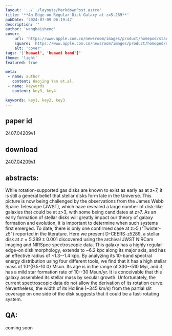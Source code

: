```yaml
---
layout: '../../layouts/MarkdownPost.astro'
title: '**An Edge-on Regular Disk Galaxy at z=5.289**'
pubDate: '2024-07-09 06:19:47'
description: ''
author: 'wanghaisheng'
cover:
    url: 'https://www.apple.com.cn/newsroom/images/product/homepod/standard/Apple-HomePod-hero-230118_big.jpg.large_2x.jpg'
    square: 'https://www.apple.com.cn/newsroom/images/product/homepod/standard/Apple-HomePod-hero-230118_big.jpg.large_2x.jpg'
    alt: 'cover'
tags: '['huawei', 'huawei band']' 
theme: 'light'
featured: true

meta:
 - name: author
   content: Haojing Yan et.al.
 - name: keywords
   content: key3, key4

keywords: key1, key2, key3
---
```


## paper id
2407.04209v1
## download
[2407.04209v1](http://arxiv.org/abs/2407.04209v1)
## abstracts:
While rotation-supported gas disks are known to exist as early as at z~7, it is still a general belief that stellar disks form late in the Universe. This picture is now being challenged by the observations from the James Webb Space Telescope (JWST), which have revealed a large number of disk-like galaxies that could be at z>3, with some being candidates at z>7. As an early formation of stellar disks will greatly impact our theory of galaxy formation and evolution, it is important to determine when such systems first emerged. To date, there is only one confirmed case at z>5 ("Twister-z5") reported in the literature. Here we present D-CEERS-z5289, a stellar disk at $z=5.289\pm0.001$ discovered using the archival JWST NIRCam imaging and NIRSpec spectroscopic data. This galaxy has a highly regular edge-on disk morphology, extends to ~6.2 kpc along its major axis, and has an effective radius of ~1.3--1.4 kpc. By analyzing its 10-band spectral energy distribution using four different tools, we find that it has a high stellar mass of 10^{9.5-10.0} Msun. Its age is in the range of 330--510 Myr, and it has a mild star formation rate of 10--30 Msun/yr. It is conceivable that this galaxy assembled its stellar mass by secular growth. Unfortunately, the current spectroscopic data do not allow the derivation of its rotation curve. Nevertheless, the width of its H$\alpha$ line (~345 km/s) from the partial slit coverage on one side of the disk suggests that it could be a fast-rotating system.
## QA:
coming soon

